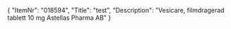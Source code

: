 {
  "ItemNr": "018594",
  "Title": "test",
  "Description": "Vesicare, filmdragerad tablett 10 mg Astellas Pharma AB"
}